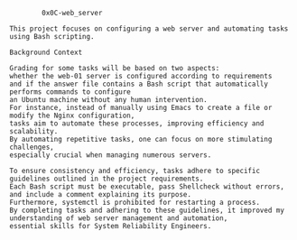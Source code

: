			0x0C-web_server

	This project focuses on configuring a web server and automating tasks using Bash scripting.

	Background Context	
	
	Grading for some tasks will be based on two aspects:
	whether the web-01 server is configured according to requirements
	and if the answer file contains a Bash script that automatically performs commands to configure
	an Ubuntu machine without any human intervention.
	For instance, instead of manually using Emacs to create a file or modify the Nginx configuration,
	tasks aim to automate these processes, improving efficiency and scalability.
	By automating repetitive tasks, one can focus on more stimulating challenges,
	especially crucial when managing numerous servers.

	To ensure consistency and efficiency, tasks adhere to specific guidelines outlined in the project requirements.
	Each Bash script must be executable, pass Shellcheck without errors, and include a comment explaining its purpose.
	Furthermore, systemctl is prohibited for restarting a process.
	By completing tasks and adhering to these guidelines, it improved my  understanding of web server management and automation,
	essential skills for System Reliability Engineers.
